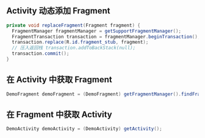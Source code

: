 ## Activity 动态添加 Fragment
```java
private void replaceFragment(Fragment fragment) {
  FragmentManager fragmentManager = getSupportFragmentManager();
  FragmentTransaction transaction = fragmentManager.beginTransaction();
  transaction.replace(R.id.fragment_stub, fragment);
  // 压入返回栈 transaction.addToBackStack(null);
  transaction.commit();
}
```

## 在 Activity 中获取 Fragment
```java
DemoFragment demoFragment = (DemoFragment) getFragmentManager().findFragmentById(R.id.fragment_demo);
```

## 在 Fragment 中获取 Activity
```java
DemoActivity demoActivity = (DemoActivity) getActivity();
```